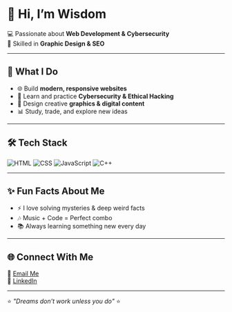 # 👋 Hi, I’m Wisdom
  
💻 Passionate about **Web Development & Cybersecurity**  
🎨 Skilled in **Graphic Design & SEO**   

---

## 🚀 What I Do
- 🌐 Build **modern, responsive websites**  
- 🔐 Learn and practice **Cybersecurity & Ethical Hacking**  
- 🎨 Design creative **graphics & digital content**  
- 📊 Study, trade, and explore new ideas  

---

## 🛠️ Tech Stack
![HTML](https://img.shields.io/badge/HTML5-orange?logo=html5&logoColor=white)
![CSS](https://img.shields.io/badge/CSS3-blue?logo=css3&logoColor=white)
![JavaScript](https://img.shields.io/badge/JavaScript-yellow?logo=javascript&logoColor=black)
![C++](https://img.shields.io/badge/C++-blue?logo=cplusplus&logoColor=white)

---

## ✨ Fun Facts About Me
- ⚡ I love solving mysteries & deep weird facts  
- 🎶 Music + Code = Perfect combo  
- 📚 Always learning something new every day  

---

## 🌐 Connect With Me
📩 [Email Me](mailto:wisdom.e.alornyo@gmail.com)  
💼 [LinkedIn](www.linkedin.com/in/0xetor)  

---

⭐️ *"Dreams don’t work unless you do"* ⭐️
